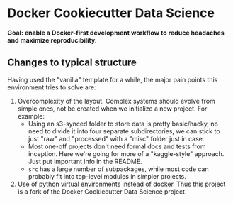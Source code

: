 # Docker Cookiecutter Data Science
**Goal: enable a Docker-first development workflow to reduce headaches and 
maximize reproducibility.**

## Changes to typical structure
Having used the "vanilla" template for a while, the major pain points this 
environment tries to solve are:
1. Overcomplexity of the layout. Complex systems should evolve from simple 
ones, not be created when we initialize a new project. For example:
    - Using an s3-synced folder to store data is pretty basic/hacky, no need to
    divide it into four separate subdirectories, we can stick to just "raw" and 
    "processed" with a "misc" folder just in case.
    - Most one-off projects don't need formal docs and tests from inception.
    Here we're going for more of a "kaggle-style" approach. Just put important
    info in the README.
    - `src` has a large number of subpackages, while most code can probably
    fit into top-level modules in simpler projects.
2. Use of python virtual environments instead of docker. Thus this project
is a fork of the Docker Cookiecutter Data Science project.